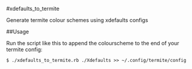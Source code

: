 #xdefaults_to_termite

Generate termite colour schemes using xdefaults configs

##Usage

Run the script like this to append the colourscheme to the end of your termite config:

    $ ./xdefaults_to_termite.rb ./Xdefaults >> ~/.config/termite/config
